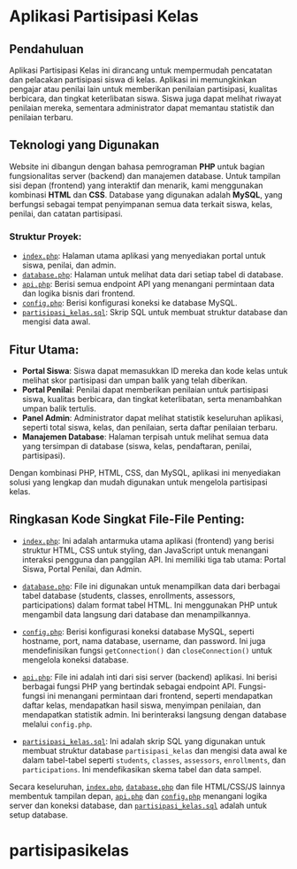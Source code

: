 # Aplikasi Partisipasi Kelas

## Pendahuluan
Aplikasi Partisipasi Kelas ini dirancang untuk mempermudah pencatatan dan pelacakan partisipasi siswa di kelas. Aplikasi ini memungkinkan pengajar atau penilai lain untuk memberikan penilaian partisipasi, kualitas berbicara, dan tingkat keterlibatan siswa. Siswa juga dapat melihat riwayat penilaian mereka, sementara administrator dapat memantau statistik dan penilaian terbaru.

## Teknologi yang Digunakan
Website ini dibangun dengan bahasa pemrograman **PHP** untuk bagian fungsionalitas server (backend) dan manajemen database. Untuk tampilan sisi depan (frontend) yang interaktif dan menarik, kami menggunakan kombinasi **HTML** dan **CSS**. Database yang digunakan adalah **MySQL**, yang berfungsi sebagai tempat penyimpanan semua data terkait siswa, kelas, penilai, dan catatan partisipasi.

### Struktur Proyek:
- [`index.php`](https://github.com/alvinzanuaputra/partisipasikelas/blob/main/index.php): Halaman utama aplikasi yang menyediakan portal untuk siswa, penilai, dan admin.
- [`database.php`](https://github.com/alvinzanuaputra/partisipasikelas/blob/main/database.php): Halaman untuk melihat data dari setiap tabel di database.
- [`api.php`](https://github.com/alvinzanuaputra/partisipasikelas/blob/main/api.php): Berisi semua endpoint API yang menangani permintaan data dan logika bisnis dari frontend.
- [`config.php`](https://github.com/alvinzanuaputra/partisipasikelas/blob/main/config.php): Berisi konfigurasi koneksi ke database MySQL.
- [`partisipasi_kelas.sql`](https://github.com/alvinzanuaputra/partisipasikelas/blob/main/partisipasi_kelas.sql): Skrip SQL untuk membuat struktur database dan mengisi data awal.

## Fitur Utama:
- **Portal Siswa**: Siswa dapat memasukkan ID mereka dan kode kelas untuk melihat skor partisipasi dan umpan balik yang telah diberikan.
- **Portal Penilai**: Penilai dapat memberikan penilaian untuk partisipasi siswa, kualitas berbicara, dan tingkat keterlibatan, serta menambahkan umpan balik tertulis.
- **Panel Admin**: Administrator dapat melihat statistik keseluruhan aplikasi, seperti total siswa, kelas, dan penilaian, serta daftar penilaian terbaru.
- **Manajemen Database**: Halaman terpisah untuk melihat semua data yang tersimpan di database (siswa, kelas, pendaftaran, penilai, partisipasi).

Dengan kombinasi PHP, HTML, CSS, dan MySQL, aplikasi ini menyediakan solusi yang lengkap dan mudah digunakan untuk mengelola partisipasi kelas.

## Ringkasan Kode Singkat File-File Penting:

- [`index.php`](https://github.com/alvinzanuaputra/partisipasikelas/blob/main/index.php): Ini adalah antarmuka utama aplikasi (frontend) yang berisi struktur HTML, CSS untuk styling, dan JavaScript untuk menangani interaksi pengguna dan panggilan API. Ini memiliki tiga tab utama: Portal Siswa, Portal Penilai, dan Admin.
  
- [`database.php`](https://github.com/alvinzanuaputra/partisipasikelas/blob/main/database.php): File ini digunakan untuk menampilkan data dari berbagai tabel database (students, classes, enrollments, assessors, participations) dalam format tabel HTML. Ini menggunakan PHP untuk mengambil data langsung dari database dan menampilkannya.
  
- [`config.php`](https://github.com/alvinzanuaputra/partisipasikelas/blob/main/config.php): Berisi konfigurasi koneksi database MySQL, seperti hostname, port, nama database, username, dan password. Ini juga mendefinisikan fungsi `getConnection()` dan `closeConnection()` untuk mengelola koneksi database.
  
- [`api.php`](https://github.com/alvinzanuaputra/partisipasikelas/blob/main/api.php): File ini adalah inti dari sisi server (backend) aplikasi. Ini berisi berbagai fungsi PHP yang bertindak sebagai endpoint API. Fungsi-fungsi ini menangani permintaan dari frontend, seperti mendapatkan daftar kelas, mendapatkan hasil siswa, menyimpan penilaian, dan mendapatkan statistik admin. Ini berinteraksi langsung dengan database melalui `config.php`.
  
- [`partisipasi_kelas.sql`](https://github.com/alvinzanuaputra/partisipasikelas/blob/main/partisipasi_kelas.sql): Ini adalah skrip SQL yang digunakan untuk membuat struktur database `partisipasi_kelas` dan mengisi data awal ke dalam tabel-tabel seperti `students`, `classes`, `assessors`, `enrollments`, dan `participations`. Ini mendefikasikan skema tabel dan data sampel.

Secara keseluruhan, [`index.php`](https://github.com/alvinzanuaputra/partisipasikelas/blob/main/index.php), [`database.php`](https://github.com/alvinzanuaputra/partisipasikelas/blob/main/database.php) dan file HTML/CSS/JS lainnya membentuk tampilan depan, [`api.php`](https://github.com/alvinzanuaputra/partisipasikelas/blob/main/api.php) dan [`config.php`](https://github.com/alvinzanuaputra/partisipasikelas/blob/main/config.php) menangani logika server dan koneksi database, dan [`partisipasi_kelas.sql`](https://github.com/alvinzanuaputra/partisipasikelas/blob/main/partisipasi_kelas.sql) adalah untuk setup database.
# partisipasikelas

